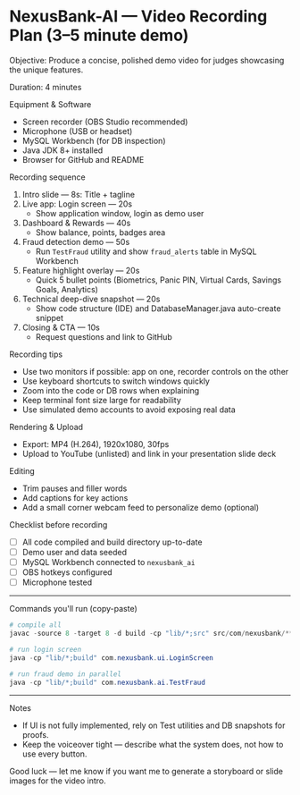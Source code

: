 # NexusBank-AI — Video Recording Plan (3–5 minute demo)

Objective: Produce a concise, polished demo video for judges showcasing the unique features.

Duration: 4 minutes

Equipment & Software
- Screen recorder (OBS Studio recommended)
- Microphone (USB or headset)
- MySQL Workbench (for DB inspection)
- Java JDK 8+ installed
- Browser for GitHub and README

Recording sequence
1. Intro slide — 8s: Title + tagline
2. Live app: Login screen — 20s
   - Show application window, login as demo user
3. Dashboard & Rewards — 40s
   - Show balance, points, badges area
4. Fraud detection demo — 50s
   - Run `TestFraud` utility and show `fraud_alerts` table in MySQL Workbench
5. Feature highlight overlay — 20s
   - Quick 5 bullet points (Biometrics, Panic PIN, Virtual Cards, Savings Goals, Analytics)
6. Technical deep-dive snapshot — 20s
   - Show code structure (IDE) and DatabaseManager.java auto-create snippet
7. Closing & CTA — 10s
   - Request questions and link to GitHub

Recording tips
- Use two monitors if possible: app on one, recorder controls on the other
- Use keyboard shortcuts to switch windows quickly
- Zoom into the code or DB rows when explaining
- Keep terminal font size large for readability
- Use simulated demo accounts to avoid exposing real data

Rendering & Upload
- Export: MP4 (H.264), 1920x1080, 30fps
- Upload to YouTube (unlisted) and link in your presentation slide deck

Editing
- Trim pauses and filler words
- Add captions for key actions
- Add a small corner webcam feed to personalize demo (optional)

Checklist before recording
- [ ] All code compiled and build directory up-to-date
- [ ] Demo user and data seeded
- [ ] MySQL Workbench connected to `nexusbank_ai`
- [ ] OBS hotkeys configured
- [ ] Microphone tested

---

Commands you'll run (copy-paste)
```powershell
# compile all
javac -source 8 -target 8 -d build -cp "lib/*;src" src/com/nexusbank/**/*.java

# run login screen
java -cp "lib/*;build" com.nexusbank.ui.LoginScreen

# run fraud demo in parallel
java -cp "lib/*;build" com.nexusbank.ai.TestFraud
```

---

Notes
- If UI is not fully implemented, rely on Test utilities and DB snapshots for proofs.
- Keep the voiceover tight — describe what the system does, not how to use every button.

Good luck — let me know if you want me to generate a storyboard or slide images for the video intro.
